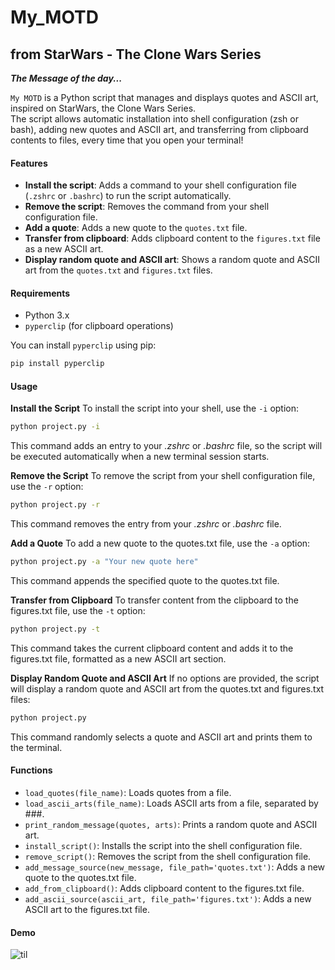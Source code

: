 # My_MOTD
## from StarWars - The Clone Wars Series
**_The Message of the day..._**  

`My MOTD` is a Python script that manages and displays quotes and ASCII art, inspired on StarWars, the Clone Wars Series.  
The script allows automatic installation into shell configuration (zsh or bash), adding new quotes and ASCII art, and transferring from clipboard contents to files, every time that you open your terminal!

#### Features

- **Install the script**: Adds a command to your shell configuration file (`.zshrc` or `.bashrc`) to run the script automatically.
- **Remove the script**: Removes the command from your shell configuration file.
- **Add a quote**: Adds a new quote to the `quotes.txt` file.
- **Transfer from clipboard**: Adds clipboard content to the `figures.txt` file as a new ASCII art.
- **Display random quote and ASCII art**: Shows a random quote and ASCII art from the `quotes.txt` and `figures.txt` files.

#### Requirements

- Python 3.x
- `pyperclip` (for clipboard operations)

You can install `pyperclip` using pip:

```bash
pip install pyperclip
```

#### Usage
**Install the Script**
To install the script into your shell, use the `-i` option:

```bash
python project.py -i
```
This command adds an entry to your _.zshrc_ or _.bashrc_ file, so the script will be executed automatically when a new terminal session starts.

**Remove the Script**
To remove the script from your shell configuration file, use the `-r` option:

```bash
python project.py -r
```
This command removes the entry from your _.zshrc_ or _.bashrc_ file.

**Add a Quote**
To add a new quote to the quotes.txt file, use the `-a` option:

```bash
python project.py -a "Your new quote here"
```
This command appends the specified quote to the quotes.txt file.

**Transfer from Clipboard**
To transfer content from the clipboard to the figures.txt file, use the `-t` option:

```bash
python project.py -t
```
This command takes the current clipboard content and adds it to the figures.txt file, formatted as a new ASCII art section.

**Display Random Quote and ASCII Art**
If no options are provided, the script will display a random quote and ASCII art from the quotes.txt and figures.txt files:

```bash
python project.py
```
This command randomly selects a quote and ASCII art and prints them to the terminal.

#### Functions
* `load_quotes(file_name)`: Loads quotes from a file.
* `load_ascii_arts(file_name)`: Loads ASCII arts from a file, separated by ###.
* `print_random_message(quotes, arts)`: Prints a random quote and ASCII art.
* `install_script()`: Installs the script into the shell configuration file.
* `remove_script()`: Removes the script from the shell configuration file.
* `add_message_source(new_message, file_path='quotes.txt')`: Adds a new quote to the quotes.txt file.
* `add_from_clipboard()`: Adds clipboard content to the figures.txt file.
* `add_ascii_source(ascii_art, file_path='figures.txt')`: Adds a new ASCII art to the figures.txt file.

#### Demo
![til](demo.gif)